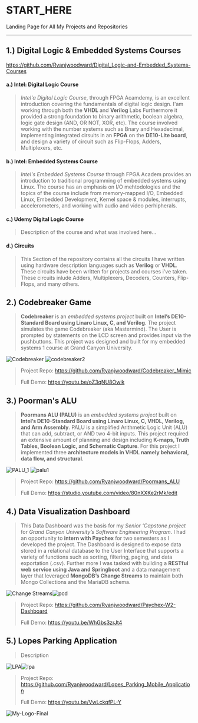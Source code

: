 # START_HERE
Landing Page for All My Projects and Repositories
***

## 1.) Digital Logic & Embedded Systems Courses
 https://github.com/Ryanjwoodward/Digital_Logic-and-Embedded_Systems-Courses
  
####  a.) Intel: Digital Logic Course
    
> _Intel'a Digital Logic Course_, through FPGA Acamdemy, is an excellent introduction covering the fundamentals of digital logic design. I'am working through both the **VHDL** and **Verilog** Labs Furthermore it provided a strong foundation to binary arithmetic, boolean algebra, logic gate design (AND, OR NOT, XOR, etc). The course involved working with the number systems such as Bnary and Hexadecimal, implementing integrated cirsuits in an **FPGA** on the **DE10-Lite board**, and  design a variety of circuit such as Flip-Flops, Adders, Multiplexers, etc. 

      
####  b.) Intel: Embedded Systems Course
>_Intel's Embedded Systems Course_ through FPGA Academ provides an introduction to traditional programming of embedded systems using Linux. The course has an emphasis on I/O mehtodologies and the topics of the course include from memory-mapped I/O, Embedded Linux, Embedded Development, Kernel space & modules, interrupts, accelerometers, and working with audio and video perhipherals.

#### c.) Udemy Digital Logic Course
> Description of the course and what was involved here...
 
####  d.) Circuits
> This Section of the repository contains all the circuits I have written using hardware description languages such as **Verilog** or **VHDL**. These circuits have been written for projects and courses i've taken. These circuits inlude Adders, Multiplexers, Decoders, Counters, Flip-Flops, and many others.
   
## 2.) Codebreaker Game 
> __Codebreaker__ is an _embedded systems project_ built on __Intel’s DE10-Standard Board using Linaro Linux, C, and Verilog__. The project simulates the game Codebreaker (aka Mastermind). The User is prompted by statements on the LCD screen and provides input via the pushbuttons. This project was designed and built for my embedded systems 1 course at Grand Canyon University.

![Codebreaker](https://user-images.githubusercontent.com/48807137/234725641-3a583031-16dc-4010-8174-79c3402e56fb.gif) ![codebreaker2](https://user-images.githubusercontent.com/48807137/234727970-cbefc4ee-4eed-40e0-a196-eb9fe26335ec.jpg)
> Project Repo: https://github.com/Ryanjwoodward/Codebreaker_Mimic
>
> Full Demo: https://youtu.be/oZ3qNU8Owik
  
## 3.) Poorman's ALU
> __Poormans ALU (PALU)__ is an _embedded systems project_ built on __Intel’s DE10-Standard Board using Linaro Linux, C, VHDL, Verilog, and Arm Assembly__. PALU is a simplified Arithmetic Logic Unit (ALU) that can add, subtract, or AND two 4-bit inputs. This project required an extensive amount of planning and design including __K-maps, Truth Tables, Boolean Logic, and Schematic Capture__. For this project I implemented three __architecture models in VHDL namely behavioral, data flow, and structural__. 

![PALU_1](https://user-images.githubusercontent.com/48807137/234735970-f65634fc-00d7-47b2-8769-9fd1d8f87e22.gif) ![palu1](https://user-images.githubusercontent.com/48807137/234737427-07ed79c9-66d7-4915-a960-0fa6a519415f.jpg)

> Project Repo: https://github.com/Ryanjwoodward/Poormans_ALU
>
> Full Demo: https://studio.youtube.com/video/80nXXKe2rMk/edit

## 4.) Data Visualization Dashboard
> This Data Dashboard was the basis for my _Senior ‘Capstone project_ for _Grand Canyon University’s Software Engineering Program_. I had an opportunity to __intern with Paychex__ for two semesters as I developed the project. The Dashboard is designed to expose data stored in a relational database to the User Interface that supports a variety of functions such as sorting, filtering, paging, and data exportation (.csv). Further more I was tasked with building a __RESTful web service using Java and Springboot__ and a data management layer that leveraged __MongoDB’s Change Streams__ to maintain both Mongo Collections and the MariaDB schema.

![Change Streams](https://user-images.githubusercontent.com/48807137/234738580-45713ea2-9acd-4a78-a3ff-db2ef052a463.gif)![pcd](https://user-images.githubusercontent.com/48807137/234739215-ecf23f94-4199-4b88-b120-489a5bc27294.jpg)


> Project Repo: https://github.com/Ryanjwoodward/Paychex-W2-Dashboard
>
>Full Demo: https://youtu.be/WhGbs3zrJt4


## 5.) Lopes Parking Application
> Description

![LPA](https://user-images.githubusercontent.com/48807137/234740761-0565c554-f1ee-443b-994f-d42bd70a77db.gif)![lpa](https://user-images.githubusercontent.com/48807137/234741071-2077e702-9505-4fec-943f-c4908ff74465.jpg)
 
> Project Repo: https://github.com/Ryanjwoodward/Lopes_Parking_Mobile_Application
>
> Full Demo: https://youtu.be/VwLckqfPL-Y









![My-Logo-Final](https://user-images.githubusercontent.com/48807137/234431823-62b87718-771b-4978-8646-23dc4a23723a.png)









